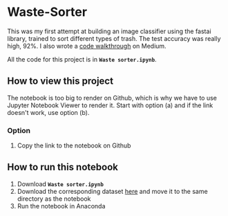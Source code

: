 # Waste-Sorter

This was my first attempt at building an image classifier using the fastai library, trained to sort different types of trash. The test accuracy was really high, 92%. I also wrote a [code walkthrough](https://towardsdatascience.com/how-to-build-an-image-classifier-for-waste-sorting-6d11d3c9c478) on Medium.

All the code for this project is in **`Waste sorter.ipynb`**. 

## How to view this project

The notebook is too big to render on Github, which is why we have to use Jupyter Notebook Viewer to render it. Start with option (a) and if the link doesn't work, use option (b).


### Option

1. Copy the link to the notebook on Github 

## How to run this notebook

1. Download **`Waste sorter.ipynb`**
2. Download the corresponding dataset [here](https://github.com/garythung/trashnet/blob/master/data/dataset-resized.zip) and move it to the same directory as the notebook
3. Run the notebook in Anaconda
